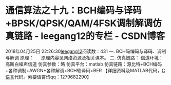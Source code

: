 # 通信算法之十九：BCH编码与译码+BPSK/QPSK/QAM/4FSK调制解调仿真链路 - leegang12的专栏 - CSDN博客
2018年04月25日 22:26:30[leegang12](https://me.csdn.net/leegang12)阅读数：431
一. BCH码编码与译码、调制与解调 原理：
     原理内容见网络资源及相关课本。
二. 仿真链路：
信道环境：高斯白噪声信道
仿真参数：略
仿真平台：matlab
仿真链路：源比特+BCH编码+各种调制+AWGN+各种解调+BCH软译码+BER
【详细资料及MATLAB代码，[C语言](http://lib.csdn.net/base/c)代码。索要请咨询qq：1279682290】
